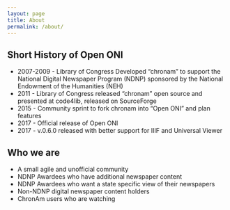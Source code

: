 ```yaml
---
layout: page
title: About
permalink: /about/
---
```


## Short History of Open ONI

- 2007-2009 - Library of Congress Developed “chronam” to support the National Digital Newspaper Program (NDNP) sponsored by the National Endowment of the Humanities (NEH)
- 2011 - Library of Congress released “chronam” open source and presented at code4lib, released on SourceForge
- 2015 - Community sprint to fork chronam into “Open ONI” and plan features
- 2017 - Official release of Open ONI
- 2017 - v.0.6.0 released with better support for IIIF and Universal Viewer

## Who we are

- A small agile and unofficial community
- NDNP Awardees who have additional newspaper content
- NDNP Awardees who want a state specific view of their newspapers
- Non-NDNP digital newspaper content holders
- ChronAm users who are watching


